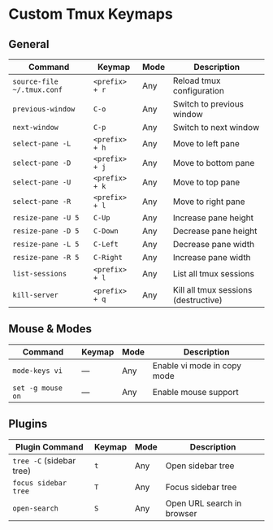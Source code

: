 # Custom Tmux Keymaps

## General
| Command | Keymap | Mode | Description |
|---------|--------|------|-------------|
| `source-file ~/.tmux.conf` | `<prefix> + r` | Any | Reload tmux configuration |
| `previous-window` | `C-o` | Any | Switch to previous window |
| `next-window` | `C-p` | Any | Switch to next window |
| `select-pane -L` | `<prefix> + h` | Any | Move to left pane |
| `select-pane -D` | `<prefix> + j` | Any | Move to bottom pane |
| `select-pane -U` | `<prefix> + k` | Any | Move to top pane |
| `select-pane -R` | `<prefix> + l` | Any | Move to right pane |
| `resize-pane -U 5` | `C-Up` | Any | Increase pane height |
| `resize-pane -D 5` | `C-Down` | Any | Decrease pane height |
| `resize-pane -L 5` | `C-Left` | Any | Decrease pane width |
| `resize-pane -R 5` | `C-Right` | Any | Increase pane width |
| `list-sessions` | `<prefix> + l` | Any | List all tmux sessions |
| `kill-server` | `<prefix> + q` | Any | Kill all tmux sessions (destructive) |

## Mouse & Modes
| Command | Keymap | Mode | Description |
|---------|--------|------|-------------|
| `mode-keys vi` | — | Any | Enable vi mode in copy mode |
| `set -g mouse on` | — | Any | Enable mouse support |

## Plugins
| Plugin Command | Keymap | Mode | Description |
|----------------|--------|------|-------------|
| `tree -C` (sidebar tree) | `t` | Any | Open sidebar tree |
| `focus sidebar tree` | `T` | Any | Focus sidebar tree |
| `open-search` | `S` | Any | Open URL search in browser |
